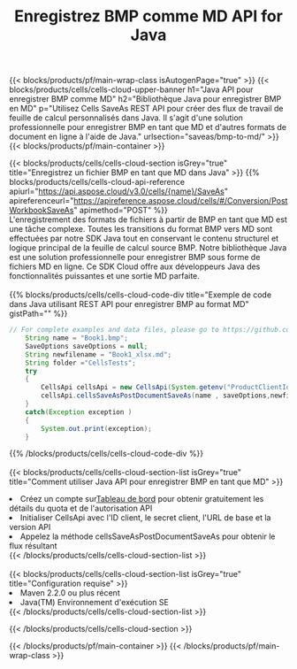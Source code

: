 ﻿---
title:  Enregistrez BMP comme MD API for Java
description:  Utilisation de Aspose.Cells Cloud SDK for Java pour enregistrer le fichier au format BMP en tant que fichier au format MD.
url: /fr/java/saveas/bmp-to-md/
---
{{< blocks/products/pf/main-wrap-class isAutogenPage="true" >}}
{{< blocks/products/cells/cells-cloud-upper-banner h1="Java API pour enregistrer BMP comme MD" h2="Bibliothèque Java pour enregistrer BMP en MD" p="Utilisez Cells SaveAs REST API pour créer des flux de travail de feuille de calcul personnalisés dans Java. Il s\'agit d\'une solution professionnelle pour enregistrer BMP en tant que MD et d\'autres formats de document en ligne à l\'aide de Java." urlsection="saveas/bmp-to-md/" >}}
{{< blocks/products/pf/main-container >}}

{{< blocks/products/cells/cells-cloud-section isGrey="true" title="Enregistrez un fichier BMP en tant que MD dans Java" >}}
{{% blocks/products/cells/cells-cloud-api-reference apiurl="https://api.aspose.cloud/v3.0/cells/{name}/SaveAs" apireferenceurl="https://apireference.aspose.cloud/cells/#/Conversion/PostWorkbookSaveAs" apimethod="POST" %}}
<br/>
L'enregistrement des formats de fichiers à partir de BMP en tant que MD est une tâche complexe. Toutes les transitions du format BMP vers MD sont effectuées par notre SDK Java tout en conservant le contenu structurel et logique principal de la feuille de calcul source BMP. Notre bibliothèque Java est une solution professionnelle pour enregistrer BMP sous forme de fichiers MD en ligne. Ce SDK Cloud offre aux développeurs Java des fonctionnalités puissantes et une sortie MD parfaite.
<br/>
<br/>
{{% blocks/products/cells/cells-cloud-code-div title="Exemple de code dans Java utilisant REST API pour enregistrer BMP au format MD" gistPath="" %}}
  
```java
// For complete examples and data files, please go to https://github.com/aspose-cells-cloud/aspose-cells-cloud-java/
    String name = "Book1.bmp";
    SaveOptions saveOptions = null;
    String newfilename = "Book1_xlsx.md";
    String folder ="CellsTests";
    try 
    {
        CellsApi cellsApi = new CellsApi(System.getenv("ProductClientId"), System.getenv("ProductClientSecret"));
        cellsApi.cellsSaveAsPostDocumentSaveAs(name , saveOptions,newfilename,false,false,folder,null,null,null,true);                       
    }
    catch(Exception exception )
    {
        System.out.print(exception);
    }
```
  
{{% /blocks/products/cells/cells-cloud-code-div %}}
<br/>
<br/>
{{< blocks/products/cells/cells-cloud-section-list isGrey="true" title="Comment utiliser Java API pour enregistrer BMP en tant que MD" >}}
<li> Créez un compte sur<a href="https://dashboard.aspose.cloud/">Tableau de bord</a> pour obtenir gratuitement les détails du quota et de l'autorisation API</li>
<li>Initialiser CellsApi avec l'ID client, le secret client, l'URL de base et la version API</li>
<li>Appelez la méthode cellsSaveAsPostDocumentSaveAs pour obtenir le flux résultant</li>
{{< /blocks/products/cells/cells-cloud-section-list >}}
<br/>
<br/>
{{< blocks/products/cells/cells-cloud-section-list isGrey="true" title="Configuration requise" >}}
<li>Maven 2.2.0 ou plus récent</li>
<li>Java(TM) Environnement d'exécution SE</li>
{{< /blocks/products/cells/cells-cloud-section-list >}}

{{< /blocks/products/cells/cells-cloud-section >}}

{{< /blocks/products/pf/main-container >}}
{{< /blocks/products/pf/main-wrap-class >}}
